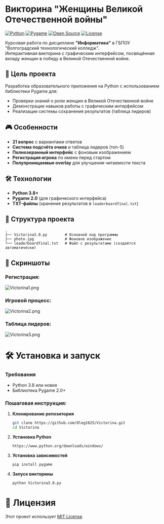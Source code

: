 # Викторина "Женщины Великой Отечественной войны"

[![Python](https://img.shields.io/badge/Python-3.8%2B-blue)](https://www.python.org/)
[![Pygame](https://img.shields.io/badge/Pygame-2.0+-green)](https://www.pygame.org/)
[![Open Source](https://img.shields.io/badge/Open_Source-Yes-0066CC)]()
[![License](https://img.shields.io/badge/License-MIT-FFD700)]()


Курсовая работа по дисциплине **"Информатика"** в ГБПОУ "Волгоградский технологический колледж".  
Интерактивная викторина с графическим интерфейсом, посвящённая вкладу женщин в победу в Великой Отечественной войне.
## 📌 Цель проекта
Разработка образовательного приложения на Python с использованием библиотеки Pygame для:
- Проверки знаний о роли женщин в Великой Отечественной войне
- Демонстрации навыков работы с графическим интерфейсом
- Реализации системы сохранения результатов (таблица лидеров)
## 🎮 Особенности
- **21 вопрос** с вариантами ответов
- **Система подсчёта очков** и таблица лидеров (топ-5)
- **Полноэкранный интерфейс** с фоновым изображением
- **Регистрация игрока** по имени перед стартом
- **Полупроницаемые overlay** для улучшения читаемости текста

## 🛠 Технологии
- **Python 3.8+**
- **Pygame 2.0** (для графического интерфейса)
- **TXT-файлы** (хранение результатов в `leaderboardfinal.txt`)

## 📁 Структура проекта
```plaintext
.
├── Victorina3.0.py        # Основной код программы
├── photo.jpg              # Фоновое изображение
└── leaderboardfinal.txt   # Файл с результатами (создаётся автоматически)
```
## 📸 Скриншоты
### **Регистрация:**
![Victorina1.png](https://www.ibb.org.ru/images/2025/04/02/Victorina1f1143a6927e6beab.png)

### **Игровой процесс:**
![Victorina2.png](https://www.ibb.org.ru/images/2025/04/02/Victorina22074a54d21059ff5.png)

### **Таблица лидеров:**
![Victorina3.png](https://www.ibb.org.ru/images/2025/04/02/Victorina3.png)


# 🛠 Установка и запуск

### Требования
- Python 3.8 или новее
- Библиотека Pygame 2.0+

### Пошаговая инструкция:

1. **Клонирование репозитория**  
   ```bash
   git clone https://github.com/Oleg1625/Victorina.git
   cd Victorina
   ```
2. **Установка Python**
   ```bash
   https://www.python.org/downloads/windows/
   ```
3. **Установка зависимостей**
   ```bash
   pip install pygame
   ```
4. **Запуск викторины**
   ```bash
   python Victorina3.0.py
   ```
# 📜 Лицензия
Этот проект использует [MIT License](https://github.com/oleg1625/Victorina/blob/main/LICENSE).